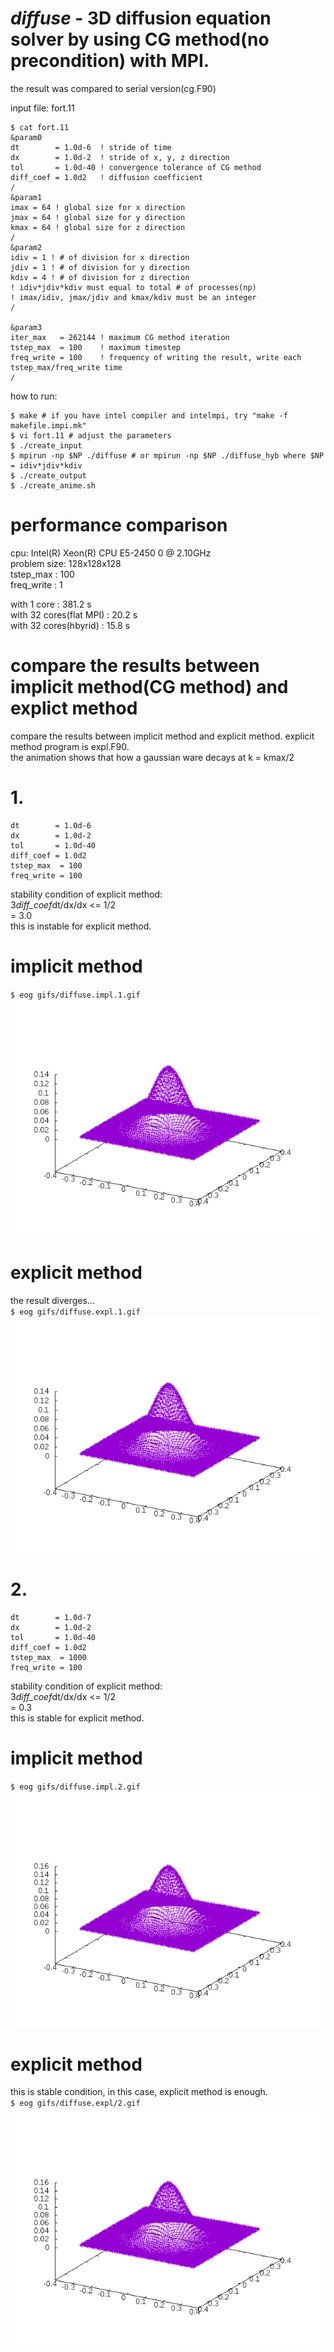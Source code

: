 *diffuse* - 3D diffusion equation solver by using CG method(no precondition) with MPI.
===============	  
the result was compared to serial version(cg.F90)  
  
input file: fort.11

    $ cat fort.11 
    &param0
    dt        = 1.0d-6  ! stride of time
    dx        = 1.0d-2  ! stride of x, y, z direction
    tol       = 1.0d-40 ! convergence tolerance of CG method
    diff_coef = 1.0d2   ! diffusion coefficient
    /
    &param1
    imax = 64 ! global size for x direction
    jmax = 64 ! global size for y direction
    kmax = 64 ! global size for z direction
    /
    &param2
    idiv = 1 ! # of division for x direction
    jdiv = 1 ! # of division for y direction
    kdiv = 4 ! # of division for z direction
    ! idiv*jdiv*kdiv must equal to total # of processes(np)
    ! imax/idiv, jmax/jdiv and kmax/kdiv must be an integer
    /
    
    &param3
    iter_max   = 262144 ! maximum CG method iteration
    tstep_max  = 100    ! maximum timestep
    freq_write = 100    ! frequency of writing the result, write each tstep_max/freq_write time
    /


how to run:  
    
    $ make # if you have intel compiler and intelmpi, try "make -f makefile.impi.mk"
    $ vi fort.11 # adjust the parameters  
    $ ./create_input  
    $ mpirun -np $NP ./diffuse # or mpirun -np $NP ./diffuse_hyb where $NP = idiv*jdiv*kdiv  
    $ ./create_output  
    $ ./create_anime.sh  
  
performance comparison
===============	  
cpu: Intel(R) Xeon(R) CPU E5-2450 0 @ 2.10GHz  
problem size: 128x128x128  
tstep_max   : 100  
freq_write  :  1
  
with 1   core           : 381.2 s  
with 32 cores(flat MPI) : 20.2  s  
with 32 cores(hbyrid)   : 15.8  s  

compare the results between implicit method(CG method) and explict method
===============	  

compare the results between implicit method and explicit method.
explicit method program is expl.F90.  
the animation shows that how a gaussian ware decays at k = kmax/2
# 1.

    dt        = 1.0d-6
    dx        = 1.0d-2
    tol       = 1.0d-40
    diff_coef = 1.0d2
    tstep_max  = 100
    freq_write = 100
  
stability condition of explicit method:  
3*diff_coef*dt/dx/dx <= 1/2  
= 3.0  
this is instable for explicit method.  
    
# implicit method
`$ eog gifs/diffuse.impl.1.gif`  
![Alt text](gifs/diffuse.impl.1.gif?raw=true "implicit method 1")
# explicit method
the result diverges...  
`$ eog gifs/diffuse.expl.1.gif`  
![Alt text](gifs/diffuse.expl.1.gif?raw=true "explicit method 1")

# 2.

    dt        = 1.0d-7
    dx        = 1.0d-2
    tol       = 1.0d-40
    diff_coef = 1.0d2
    tstep_max  = 1000
    freq_write = 100
  
stability condition of explicit method:  
3*diff_coef*dt/dx/dx <= 1/2  
= 0.3  
this is stable for explicit method.  
    
# implicit method
`$ eog gifs/diffuse.impl.2.gif`  
![Alt text](gifs/diffuse.impl.2.gif?raw=true "implicit method 2")
# explicit method
this is stable condition, in this case, explicit method is enough.  
`$ eog gifs/diffuse.expl/2.gif`  
![Alt text](gifs/diffuse.expl.2.gif?raw=true "explicit method 2")
